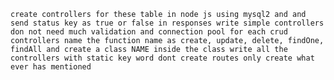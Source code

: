 `create controllers for these table in node js using mysql2 and and send status key as true or false in responses write simple controllers don not need much validation and connection pool for each crud controllers name the function name as create, update, delete, findOne, findAll and create a class NAME inside the class write all the controllers with static key word dont create routes only create what ever has mentioned`
